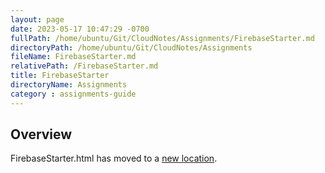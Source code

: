 ```yaml
---
layout: page
date: 2023-05-17 10:47:29 -0700
fullPath: /home/ubuntu/Git/CloudNotes/Assignments/FirebaseStarter.md
directoryPath: /home/ubuntu/Git/CloudNotes/Assignments
fileName: FirebaseStarter.md
relativePath: /FirebaseStarter.md
title: FirebaseStarter
directoryName: Assignments
category : assignments-guide
---
```


## Overview

FirebaseStarter.html has moved to a [new location](/firebase-guide/FirebaseStarter.html).

